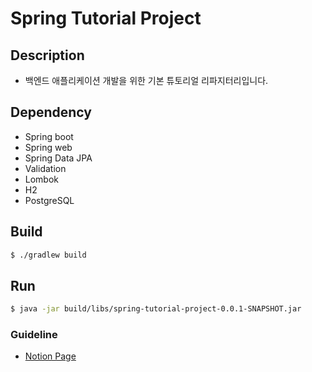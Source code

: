 # Spring Tutorial Project

## Description
- 백엔드 애플리케이션 개발을 위한 기본 튜토리얼 리파지터리입니다.

## Dependency
- Spring boot
- Spring web
- Spring Data JPA
- Validation
- Lombok
- H2
- PostgreSQL

## Build
```bash
$ ./gradlew build
```

## Run
```bash
$ java -jar build/libs/spring-tutorial-project-0.0.1-SNAPSHOT.jar
```

### Guideline
- [Notion Page](https://migni-dev-space.notion.site/Back-end-Tutorial-ecb441ba54b74c619645ec69e96a6e07)
